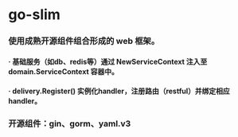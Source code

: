 # go-slim 
### 使用成熟开源组件组合形成的 web 框架。
#### · 基础服务（如db、redis等）通过 NewServiceContext 注入至 domain.ServiceContext 容器中。
#### · delivery.Register() 实例化handler，注册路由（restful）并绑定相应handler。
### 开源组件：gin、gorm、yaml.v3
